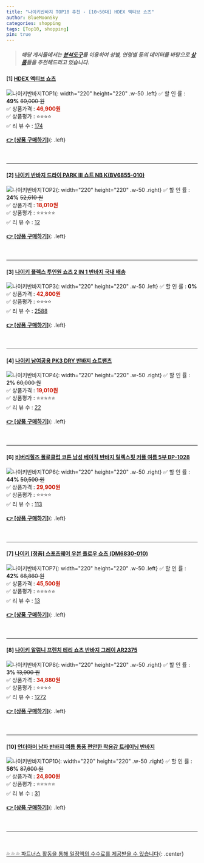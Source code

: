 ```yaml
---
title: "나이키반바지 TOP10 추천 - [10~50대] HDEX 액티브 쇼츠"
author: BlueMoonSky
categories: shopping
tags: [Top10, shopping]
pin: true
---
```


> ##### 해당 게시물에서는 [**분석도구**](https://itemscout.io/)를 이용하여 **성별**, **연령별** 등의 데이터를 바탕으로 [**상품**](https://link.coupang.com/a/baae76)들을 추천해드리고 있습니다.

#### [1] [HDEX 액티브 쇼츠](https://link.coupang.com/re/AFFSDP?lptag=AF5964186&subid=bluemoonsky6999&pageKey=6872587571&traceid=V0-153&itemId=16445950757&vendorItemId=83636608050)
![나이키반바지TOP1](https://thumbnail7.coupangcdn.com/thumbnails/remote/230x230ex/image/vendor_inventory/781d/e74f92c9a254560744b36c5478818dfa3362acd2bcee2d374608298db1a2.jpg){: width="220" height="220" .w-50 .left}
✅ 할 인 률 : **49%** ~~<del class="base-price"> 69,000  </del>원~~<br>
✅ 상품가격 : <span style="color:#cb1400"> **46,900원** </span><br>
✅ 상품평가 : ⭐⭐⭐⭐<br>
✅ 리 뷰 수 : [174](https://link.coupang.com/re/AFFSDP?lptag=AF5964186&subid=bluemoonsky6999&pageKey=6872587571&traceid=V0-153&itemId=16445950757&vendorItemId=83636608050)<br>
<br>
[**👉  [상품 구매하기]**](https://link.coupang.com/re/AFFSDP?lptag=AF5964186&subid=bluemoonsky6999&pageKey=6872587571&traceid=V0-153&itemId=16445950757&vendorItemId=83636608050){: .left}
<br>
<br>
<br>

***

#### [2] [나이키 반바지 드라이 PARK III 쇼트 NB K(BV6855-010)](https://link.coupang.com/re/AFFSDP?lptag=AF5964186&subid=bluemoonsky6999&pageKey=6592996114&traceid=V0-153&itemId=14885021505&vendorItemId=82123889316)
![나이키반바지TOP2](https://thumbnail10.coupangcdn.com/thumbnails/remote/230x230ex/image/vendor_inventory/e906/9ccab0602fc3e1ca6de9d90f0093d6ba6cc1c89bfbb16aae2dbbd43bf89a.jpg){: width="220" height="220" .w-50 .right}
✅ 할 인 률 : **24%** ~~<del class="base-price"> 52,610  </del>원~~<br>
✅ 상품가격 : <span style="color:#cb1400"> **18,010원** </span><br>
✅ 상품평가 : ⭐⭐⭐⭐⭐<br>
✅ 리 뷰 수 : [12](https://link.coupang.com/re/AFFSDP?lptag=AF5964186&subid=bluemoonsky6999&pageKey=6592996114&traceid=V0-153&itemId=14885021505&vendorItemId=82123889316)<br>
<br>
[**👉  [상품 구매하기]**](https://link.coupang.com/re/AFFSDP?lptag=AF5964186&subid=bluemoonsky6999&pageKey=6592996114&traceid=V0-153&itemId=14885021505&vendorItemId=82123889316){: .left}
<br>
<br>
<br>

***

#### [3] [나이키 플렉스 투인원 쇼츠 2 IN 1 반바지 국내 배송](https://link.coupang.com/re/AFFSDP?lptag=AF5964186&subid=bluemoonsky6999&pageKey=6531986116&traceid=V0-153&itemId=14511376310&vendorItemId=84301342500)
![나이키반바지TOP3](https://thumbnail9.coupangcdn.com/thumbnails/remote/230x230ex/image/vendor_inventory/36d4/ec6e69c27475bcff3b67c1acc364a35eba9b81c67f86e4bd7b02f420b29c.JPG){: width="220" height="220" .w-50 .left}
✅ 할 인 률 : **0%** <br>
✅ 상품가격 : <span style="color:#cb1400"> **42,800원** </span><br>
✅ 상품평가 : ⭐⭐⭐⭐<br>
✅ 리 뷰 수 : [2588](https://link.coupang.com/re/AFFSDP?lptag=AF5964186&subid=bluemoonsky6999&pageKey=6531986116&traceid=V0-153&itemId=14511376310&vendorItemId=84301342500)<br>
<br>
[**👉  [상품 구매하기]**](https://link.coupang.com/re/AFFSDP?lptag=AF5964186&subid=bluemoonsky6999&pageKey=6531986116&traceid=V0-153&itemId=14511376310&vendorItemId=84301342500){: .left}
<br>
<br>
<br>

***

#### [4] [나이키 남여공용 PK3 DRY 반바지 쇼트팬츠](https://link.coupang.com/re/AFFSDP?lptag=AF5964186&subid=bluemoonsky6999&pageKey=5018752642&traceid=V0-153&itemId=6727272752&vendorItemId=86282054998)
![나이키반바지TOP4](https://thumbnail9.coupangcdn.com/thumbnails/remote/230x230ex/image/vendor_inventory/5a2e/ecdd305db92a14cbd6df01a4be8741faa4512ee2e91fe1882b24320d7fca.jpg){: width="220" height="220" .w-50 .right}
✅ 할 인 률 : **2%** ~~<del class="base-price"> 60,000  </del>원~~<br>
✅ 상품가격 : <span style="color:#cb1400"> **19,010원** </span><br>
✅ 상품평가 : ⭐⭐⭐⭐⭐<br>
✅ 리 뷰 수 : [22](https://link.coupang.com/re/AFFSDP?lptag=AF5964186&subid=bluemoonsky6999&pageKey=5018752642&traceid=V0-153&itemId=6727272752&vendorItemId=86282054998)<br>
<br>
[**👉  [상품 구매하기]**](https://link.coupang.com/re/AFFSDP?lptag=AF5964186&subid=bluemoonsky6999&pageKey=5018752642&traceid=V0-153&itemId=6727272752&vendorItemId=86282054998){: .left}
<br>
<br>
<br>

***

#### [6] [비버리힐즈 폴로클럽 코튼 남성 베이직 반바지 릴렉스핏 커플 여름 5부 BP-1028](https://link.coupang.com/re/AFFSDP?lptag=AF5964186&subid=bluemoonsky6999&pageKey=7313336038&traceid=V0-153&itemId=18740554285&vendorItemId=85872927916)
![나이키반바지TOP6](https://thumbnail10.coupangcdn.com/thumbnails/remote/230x230ex/image/vendor_inventory/3b69/8252f7637541f8f7a382e340804af791a67d2b7fefc699cf939fe2b108db.jpg){: width="220" height="220" .w-50 .right}
✅ 할 인 률 : **44%** ~~<del class="base-price"> 50,500  </del>원~~<br>
✅ 상품가격 : <span style="color:#cb1400"> **29,900원** </span><br>
✅ 상품평가 : ⭐⭐⭐⭐<br>
✅ 리 뷰 수 : [113](https://link.coupang.com/re/AFFSDP?lptag=AF5964186&subid=bluemoonsky6999&pageKey=7313336038&traceid=V0-153&itemId=18740554285&vendorItemId=85872927916)<br>
<br>
[**👉  [상품 구매하기]**](https://link.coupang.com/re/AFFSDP?lptag=AF5964186&subid=bluemoonsky6999&pageKey=7313336038&traceid=V0-153&itemId=18740554285&vendorItemId=85872927916){: .left}
<br>
<br>
<br>

***

#### [7] [나이키 [정품] 스포츠웨어 우븐 플로우 쇼츠 (DM6830-010)](https://link.coupang.com/re/AFFSDP?lptag=AF5964186&subid=bluemoonsky6999&pageKey=6612622767&traceid=V0-153&itemId=15001064746&vendorItemId=86617363608)
![나이키반바지TOP7](https://thumbnail10.coupangcdn.com/thumbnails/remote/230x230ex/image/vendor_inventory/a2bf/3eb394cb43df1bc5a5e125f5c450f700b88be49dfe71433dc4abde13119f.jpg){: width="220" height="220" .w-50 .left}
✅ 할 인 률 : **42%** ~~<del class="base-price"> 68,860  </del>원~~<br>
✅ 상품가격 : <span style="color:#cb1400"> **45,500원** </span><br>
✅ 상품평가 : ⭐⭐⭐⭐⭐<br>
✅ 리 뷰 수 : [13](https://link.coupang.com/re/AFFSDP?lptag=AF5964186&subid=bluemoonsky6999&pageKey=6612622767&traceid=V0-153&itemId=15001064746&vendorItemId=86617363608)<br>
<br>
[**👉  [상품 구매하기]**](https://link.coupang.com/re/AFFSDP?lptag=AF5964186&subid=bluemoonsky6999&pageKey=6612622767&traceid=V0-153&itemId=15001064746&vendorItemId=86617363608){: .left}
<br>
<br>
<br>

***

#### [8] [나이키 알럼니 프렌치 테리 쇼츠 반바지 그레이 AR2375](https://link.coupang.com/re/AFFSDP?lptag=AF5964186&subid=bluemoonsky6999&pageKey=7447343398&traceid=V0-153&itemId=19379876782&vendorItemId=86492441910)
![나이키반바지TOP8](https://thumbnail9.coupangcdn.com/thumbnails/remote/230x230ex/image/vendor_inventory/1473/bb8a017052c8c1997d2ac4b44685a370910638c95863ac724b9ebbee1878.jpg){: width="220" height="220" .w-50 .right}
✅ 할 인 률 : **3%** ~~<del class="base-price"> 13,900  </del>원~~<br>
✅ 상품가격 : <span style="color:#cb1400"> **34,880원** </span><br>
✅ 상품평가 : ⭐⭐⭐⭐<br>
✅ 리 뷰 수 : [1272](https://link.coupang.com/re/AFFSDP?lptag=AF5964186&subid=bluemoonsky6999&pageKey=7447343398&traceid=V0-153&itemId=19379876782&vendorItemId=86492441910)<br>
<br>
[**👉  [상품 구매하기]**](https://link.coupang.com/re/AFFSDP?lptag=AF5964186&subid=bluemoonsky6999&pageKey=7447343398&traceid=V0-153&itemId=19379876782&vendorItemId=86492441910){: .left}
<br>
<br>
<br>

***

#### [10] [언더아머 남자 반바지 여름 통풍 편안한 착용감 트레이닝 반바지](https://link.coupang.com/re/AFFSDP?lptag=AF5964186&subid=bluemoonsky6999&pageKey=7440573990&traceid=V0-153&itemId=19346925474&vendorItemId=87175959682)
![나이키반바지TOP10](https://thumbnail6.coupangcdn.com/thumbnails/remote/230x230ex/image/vendor_inventory/e939/d78a9ad87dda48545617841be5b598c98ea8c42ce46c22c022fc05cb682c.jpg){: width="220" height="220" .w-50 .right}
✅ 할 인 률 : **56%** ~~<del class="base-price"> 87,600  </del>원~~<br>
✅ 상품가격 : <span style="color:#cb1400"> **24,800원** </span><br>
✅ 상품평가 : ⭐⭐⭐⭐⭐<br>
✅ 리 뷰 수 : [31](https://link.coupang.com/re/AFFSDP?lptag=AF5964186&subid=bluemoonsky6999&pageKey=7440573990&traceid=V0-153&itemId=19346925474&vendorItemId=87175959682)<br>
<br>
[**👉  [상품 구매하기]**](https://link.coupang.com/re/AFFSDP?lptag=AF5964186&subid=bluemoonsky6999&pageKey=7440573990&traceid=V0-153&itemId=19346925474&vendorItemId=87175959682){: .left}
<br>
<br>
<br>

***
<br><br>[💦 💦 💦 파트너스 활동을 통해 일정액의 수수료를 제공받을 수 있습니다](https://link.coupang.com/a/baae76){: .center}